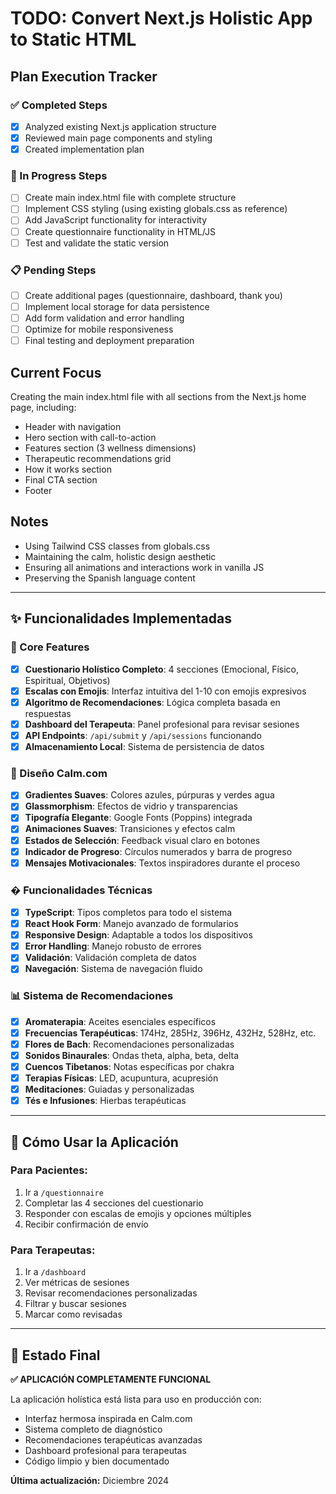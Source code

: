 # TODO: Convert Next.js Holistic App to Static HTML

## Plan Execution Tracker

### ✅ Completed Steps
- [x] Analyzed existing Next.js application structure
- [x] Reviewed main page components and styling
- [x] Created implementation plan

### 🔄 In Progress Steps
- [ ] Create main index.html file with complete structure
- [ ] Implement CSS styling (using existing globals.css as reference)
- [ ] Add JavaScript functionality for interactivity
- [ ] Create questionnaire functionality in HTML/JS
- [ ] Test and validate the static version

### 📋 Pending Steps
- [ ] Create additional pages (questionnaire, dashboard, thank you)
- [ ] Implement local storage for data persistence
- [ ] Add form validation and error handling
- [ ] Optimize for mobile responsiveness
- [ ] Final testing and deployment preparation

## Current Focus
Creating the main index.html file with all sections from the Next.js home page, including:
- Header with navigation
- Hero section with call-to-action
- Features section (3 wellness dimensions)
- Therapeutic recommendations grid
- How it works section
- Final CTA section
- Footer

## Notes
- Using Tailwind CSS classes from globals.css
- Maintaining the calm, holistic design aesthetic
- Ensuring all animations and interactions work in vanilla JS
- Preserving the Spanish language content

---

## ✨ Funcionalidades Implementadas

### 🎯 Core Features
- [x] **Cuestionario Holístico Completo**: 4 secciones (Emocional, Físico, Espiritual, Objetivos)
- [x] **Escalas con Emojis**: Interfaz intuitiva del 1-10 con emojis expresivos
- [x] **Algoritmo de Recomendaciones**: Lógica completa basada en respuestas
- [x] **Dashboard del Terapeuta**: Panel profesional para revisar sesiones
- [x] **API Endpoints**: `/api/submit` y `/api/sessions` funcionando
- [x] **Almacenamiento Local**: Sistema de persistencia de datos

### 🎨 Diseño Calm.com
- [x] **Gradientes Suaves**: Colores azules, púrpuras y verdes agua
- [x] **Glassmorphism**: Efectos de vidrio y transparencias
- [x] **Tipografía Elegante**: Google Fonts (Poppins) integrada
- [x] **Animaciones Suaves**: Transiciones y efectos calm
- [x] **Estados de Selección**: Feedback visual claro en botones
- [x] **Indicador de Progreso**: Círculos numerados y barra de progreso
- [x] **Mensajes Motivacionales**: Textos inspiradores durante el proceso

### � Funcionalidades Técnicas
- [x] **TypeScript**: Tipos completos para todo el sistema
- [x] **React Hook Form**: Manejo avanzado de formularios
- [x] **Responsive Design**: Adaptable a todos los dispositivos
- [x] **Error Handling**: Manejo robusto de errores
- [x] **Validación**: Validación completa de datos
- [x] **Navegación**: Sistema de navegación fluido

### 📊 Sistema de Recomendaciones
- [x] **Aromaterapia**: Aceites esenciales específicos
- [x] **Frecuencias Terapéuticas**: 174Hz, 285Hz, 396Hz, 432Hz, 528Hz, etc.
- [x] **Flores de Bach**: Recomendaciones personalizadas
- [x] **Sonidos Binaurales**: Ondas theta, alpha, beta, delta
- [x] **Cuencos Tibetanos**: Notas específicas por chakra
- [x] **Terapias Físicas**: LED, acupuntura, acupresión
- [x] **Meditaciones**: Guiadas y personalizadas
- [x] **Tés e Infusiones**: Hierbas terapéuticas

---

## 🚀 Cómo Usar la Aplicación

### Para Pacientes:
1. Ir a `/questionnaire`
2. Completar las 4 secciones del cuestionario
3. Responder con escalas de emojis y opciones múltiples
4. Recibir confirmación de envío

### Para Terapeutas:
1. Ir a `/dashboard`
2. Ver métricas de sesiones
3. Revisar recomendaciones personalizadas
4. Filtrar y buscar sesiones
5. Marcar como revisadas

---

## 🎉 Estado Final

**✅ APLICACIÓN COMPLETAMENTE FUNCIONAL**

La aplicación holística está lista para uso en producción con:
- Interfaz hermosa inspirada en Calm.com
- Sistema completo de diagnóstico
- Recomendaciones terapéuticas avanzadas
- Dashboard profesional para terapeutas
- Código limpio y bien documentado

**Última actualización:** Diciembre 2024
